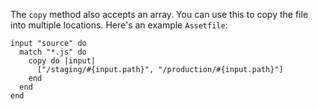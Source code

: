 The `copy` method also accepts an array. You can use this to copy the
file into multiple locations. Here's an example `Assetfile`:

```
input "source" do
  match "*.js" do
    copy do |input|
      ["/staging/#{input.path}", "/production/#{input.path}"]
    end
  end
end
```
